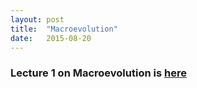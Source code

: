 ```yaml
---
layout: post
title:  "Macroevolution"
date:   2015-08-20
---
```


### Lecture 1 on Macroevolution is <a href="{{ site.baseurl }}/assets/lectures/01_origins_2014">here</a>

